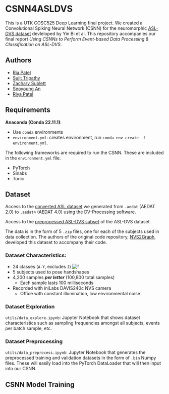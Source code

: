 # CSNN4ASLDVS

This is a UTK COSC525 Deep Learning final project. We created a Convolutional Spiking Neural Network (CSNN) for the neuromorphic [ASL-DVS dataset](https://github.com/PIX2NVS/NVS2Graph/tree/master) devleloped by Yin Bi et al. This repository accompanies our final report 
_Using CSNNs to Perform Event-based Data Processing & Classification on ASL-DVS_.


## Authors
- [Ria Patel](https://github.com/patelria007)
- [Sujit Tripathy](https://github.com/Suj8trip8)
- [Zachary Sublett](https://github.com/zachUTK)
- [Seoyoung An](https://github.com/seoyoung16)
- [Riya Patel](https://github.com/rpatel90)

## Requirements
**Anaconda (Conda 22.11.1)**:
- Use `conda` environments 
- `environment.yml`: creates environment, run `conda env create -f environment.yml`. 

The following frameworks are required to run the CSNN. These are included in the `environment.yml` file.
- PyTorch
- Sinabs
- Tonic


## Dataset

Access to the [converted ASL dataset](https://drive.google.com/drive/folders/1eVItyrWI0HDg7sj4hEpfh3w0yUgdz70j?usp=drive_link) we generated from `.aedat` (AEDAT 2.0) to `.aedat4` (AEDAT 4.0) using the DV-Processing software. 

Access to the [preprocessed ASL-DVS subset](https://drive.google.com/file/d/1Xd7xBqTR4KRLAyJYcWkxIJ3DVVw3kl56/view?usp=sharing) of the ASL-DVS dataset.

The data is in the form of 5 `.zip` files, one for each of the subjects used in data collection. The authors of the original code repository, [NVS2Graph](https://github.com/PIX2NVS/NVS2Graph/tree/master), developed this dataset to accompany their code.

### Dataset Characteristics:
* 24 classes (`A-Y`, excludes `J`)
 ![f](https://github.com/patelria007/COSC525_ASL_SNN/assets/91634833/3ce1998e-37fc-417a-a190-4935d9da2491)
* 5 subjects used to pose handshapes
* 4,200 samples **_per letter_** (100,800 total samples)
    * Each sample lasts 100 milliseconds 
* Recorded with iniLabs DAVIS240c NVS camera
    * Office with constant illumination, low environmental noise

### Dataset Exploration
`utils/data_explore.ipynb`: Jupyter Notebook that shows dataset characteristics such as sampling frequencies amongst all subjects, events per batch sample, etc. 

### Dataset Preprocessing
`utils/data_preprocess.ipynb`: Jupyter Notebook that generates the preprocessed training and validation datasets in the form of `.bin` Numpy files. These will easily load into the PyTorch DataLoader that will then input into our CSNN. 

## CSNN Model Training
